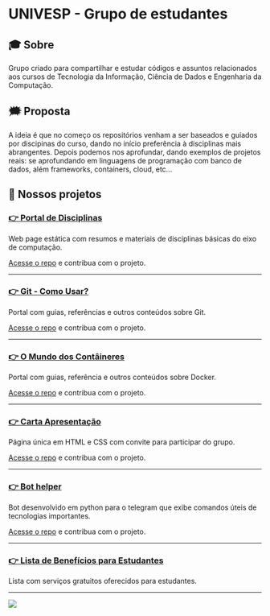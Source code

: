# UNIVESP - Grupo de estudantes

## :mortar_board: Sobre
Grupo criado para compartilhar e estudar códigos e assuntos relacionados aos cursos de Tecnologia da Informação,  Ciência de Dados e Engenharia da Computação. 

## :right_anger_bubble:	 Proposta
A ideia é que no começo os repositórios venham a ser baseados e guiados por discipinas do curso, dando no início preferência à disciplinas mais abrangentes. Depois podemos nos aprofundar, dando exemplos de projetos reais: se aprofundando em linguagens de programação com  banco de dados, além frameworks, containers, cloud, etc... 


## 🚀 Nossos projetos

### [:point_right: Portal de Disciplinas](https://univesp-computacao.github.io/portal-disciplinas/)

Web page estática com resumos e materiais de disciplinas básicas do eixo de computação. 

[Acesse o repo](https://github.com/Univesp-Computacao/segundo_semestre) e contribua com o projeto.

---


### [:point_right: Git - Como Usar?](https://univesp-computacao.github.io/git-como-usar/)

Portal com guias, referências e outros conteúdos sobre Git.

[Acesse o repo](https://github.com/Univesp-Computacao/git-como-usar) e contribua com o projeto.

---

### [:point_right: O Mundo dos Contâineres](https://univesp-computacao.github.io/o_mundo_dos_conteineres/)

Portal com guias, referência e outros conteúdos sobre Docker.

[Acesse o repo](https://univesp-computacao.github.io/o_mundo_dos_conteineres/) e contribua com o projeto.

---

### [:point_right: Carta Apresentação](https://univesp-computacao.github.io/carta_apresentacao/)

Página única em HTML e CSS com convite para participar do grupo.

[Acesse o repo](https://github.com/Univesp-Computacao/carta_apresentacao) e contribua com o projeto.

---

### [:point_right: Bot helper](https://t.me/univespgithub/230)

Bot desenvolvido em python para o telegram que exibe comandos úteis de tecnologias importantes.

[Acesse o repo](https://github.com/Univesp-Computacao/bot_help) e contribua com o projeto.

---
### [:point_right: Lista de Benefícios para Estudantes](https://github.com/Univesp-Computacao/lista-beneficios-estudantes)

Lista com serviços gratuitos oferecidos para estudantes.

---



![](https://komarev.com/ghpvc/?username=Univesp-Computacao)
